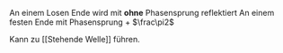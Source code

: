An einem Losen Ende wird mit **ohne** Phasensprung reflektiert 
An einem festen Ende mit Phasensprung + $\frac\pi2$

Kann zu [[Stehende Welle]] führen.